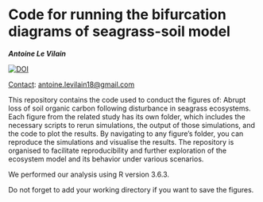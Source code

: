 Code for running the bifurcation diagrams of seagrass-soil model
==============

***Antoine Le Vilain***

[![DOI](https://zenodo.org/badge/DOI/10.5281/zenodo.14198385.svg)](https://doi.org/10.5281/zenodo.14198385)

<ins>Contact</ins>: antoine.levilain18@gmail.com

This repository contains the code used to conduct the figures of: Abrupt loss of soil organic carbon following disturbance in seagrass ecosystems. Each figure from the related study has its own folder, which includes the necessary scripts to rerun simulations, the output of those simulations, and the code to plot the results. By navigating to any figure’s folder, you can reproduce the simulations and visualise the results. The repository is organised to facilitate reproducibility and further exploration of the ecosystem model and its behavior under various scenarios.

We performed our analysis using R version 3.6.3.

Do not forget to add your working directory if you want to save the figures.
